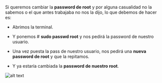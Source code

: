 Si queremos cambiar la **password de root** y por alguna casualidad no la sabemos o el que antes trabajaba no nos la dijo, lo que debemos de hacer es:

- Abrimos la terminal.

- Y ponemos # **sudo passwd root** y nos pedirá la password de nuestro usuario.

- Una vez puesta la pass de nuestro usuario, nos pedirá una **nueva password de root** y que la repitamos.

- Y ya estaría cambiada la **password de nuestro root**.

![alt text](https://user-images.githubusercontent.com/43348980/47658721-bf3e3280-db93-11e8-8d2c-5a86ef26b559.PNG)
